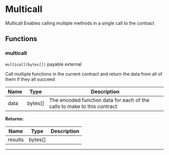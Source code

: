 

# Multicall

Multicall
Enables calling multiple methods in a single call to the contract




## Functions
### multicall


`multicall(bytes[])` payable external

Call multiple functions in the current contract and return the data from all of them if they all succeed



| Name | Type | Description |
| ---- | ---- | ----------- |
| data | bytes[] | The encoded function data for each of the calls to make to this contract |

**Returns:**

| Name | Type | Description |
| ---- | ---- | ----------- |
| results | bytes[] |  |



---


